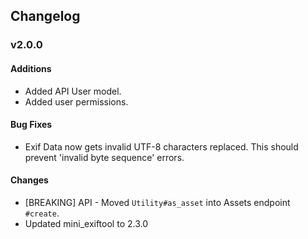 ## Changelog

### v2.0.0
#### Additions
* Added API User model.
* Added user permissions.

#### Bug Fixes
* Exif Data now gets invalid UTF-8 characters replaced. This should prevent
  'invalid byte sequence' errors.

#### Changes
* [BREAKING] API - Moved `Utility#as_asset` into Assets endpoint `#create`.
* Updated mini_exiftool to 2.3.0
